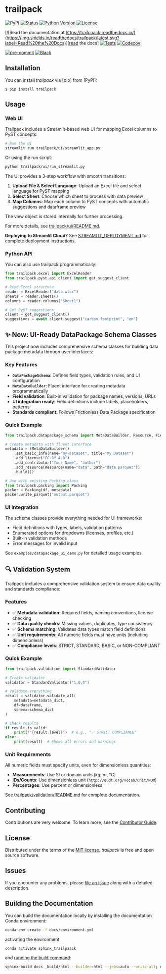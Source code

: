 # trailpack

[![PyPI](https://img.shields.io/pypi/v/trailpack.svg)][pypi status]
[![Status](https://img.shields.io/pypi/status/trailpack.svg)][pypi status]
[![Python Version](https://img.shields.io/pypi/pyversions/trailpack)][pypi status]
[![License](https://img.shields.io/pypi/l/trailpack)][license]

[![Read the documentation at https://trailpaack.readthedocs.io/](https://img.shields.io/readthedocs/trailpack/latest.svg?label=Read%20the%20Docs)][read the docs]
[![Tests](https://github.com/TimoDiepers/trailpack/actions/workflows/python-test.yml/badge.svg)][tests]
[![Codecov](https://codecov.io/gh/TimoDiepers/trailpack/branch/main/graph/badge.svg)][codecov]

[![pre-commit](https://img.shields.io/badge/pre--commit-enabled-brightgreen?logo=pre-commit&logoColor=white)][pre-commit]
[![Black](https://img.shields.io/badge/code%20style-black-000000.svg)][black]

[pypi status]: https://pypi.org/project/trailpaack/
[read the docs]: https://trailpack.readthedocs.io/
[tests]: https://github.com/TimoDiepers/trailpack/actions?workflow=Tests
[codecov]: https://app.codecov.io/gh/TimoDiepers/trailpack
[pre-commit]: https://github.com/pre-commit/pre-commit
[black]: https://github.com/psf/black

## Installation

You can install _trailpack_ via [pip] from [PyPI]:

```console
$ pip install trailpack
```

## Usage

### Web UI

Trailpack includes a Streamlit-based web UI for mapping Excel columns to PyST concepts:

```bash
# Run the UI
streamlit run trailpack/ui/streamlit_app.py
```

Or using the run script:

```bash
python trailpack/ui/run_streamlit.py
```

The UI provides a 3-step workflow with smooth transitions:
1. **Upload File & Select Language**: Upload an Excel file and select language for PyST mapping
2. **Select Sheet**: Choose which sheet to process with data preview
3. **Map Columns**: Map each column to PyST concepts with automatic suggestions and dataframe preview

The view object is stored internally for further processing.

For more details, see [trailpack/ui/README.md](trailpack/ui/README.md).

**Deploying to Streamlit Cloud?** See [STREAMLIT_DEPLOYMENT.md](STREAMLIT_DEPLOYMENT.md) for complete deployment instructions.

### Python API

You can also use trailpack programmatically:

```python
from trailpack.excel import ExcelReader
from trailpack.pyst.api.client import get_suggest_client

# Read Excel structure
reader = ExcelReader("data.xlsx")
sheets = reader.sheets()
columns = reader.columns("Sheet1")

# Get PyST suggestions
client = get_suggest_client()
suggestions = await client.suggest("carbon footprint", "en")
```
## ✨ New: UI-Ready DataPackage Schema Classes

This project now includes comprehensive schema classes for building data package metadata through user interfaces:

### Key Features
- **`DataPackageSchema`**: Defines field types, validation rules, and UI configuration
- **`MetaDataBuilder`**: Fluent interface for creating metadata programmatically
- **Field validation**: Built-in validation for package names, versions, URLs
- **UI integration ready**: Field definitions include labels, placeholders, patterns
- **Standards compliant**: Follows Frictionless Data Package specification

### Quick Example
```python
from trailpack.datapackage_schema import MetaDataBuilder, Resource, Field

# Create metadata with fluent interface
metadata = (MetaDataBuilder()
    .set_basic_info(name="my-dataset", title="My Dataset")
    .add_license("CC-BY-4.0")
    .add_contributor("Your Name", "author")
    .add_resource(Resource(name="data", path="data.parquet"))
    .build())

# Use with existing Packing class
from trailpack.packing import Packing
packer = Packing(df, metadata)
packer.write_parquet("output.parquet")
```

### UI Integration
The schema classes provide everything needed for UI frameworks:
- Field definitions with types, labels, validation patterns
- Enumerated options for dropdowns (licenses, profiles, etc.)
- Built-in validation methods
- Error messages for invalid input

See `examples/datapackage_ui_demo.py` for detailed usage examples.

## 🔍 Validation System

Trailpack includes a comprehensive validation system to ensure data quality and standards compliance:

### Features
- ✅ **Metadata validation**: Required fields, naming conventions, license checking
- ✅ **Data quality checks**: Missing values, duplicates, type consistency
- ✅ **Schema matching**: Validates data types match field definitions
- ✅ **Unit requirements**: All numeric fields must have units (including dimensionless)
- ✅ **Compliance levels**: STRICT, STANDARD, BASIC, or NON-COMPLIANT

### Quick Example
```python
from trailpack.validation import StandardValidator

# Create validator
validator = StandardValidator("1.0.0")

# Validate everything
result = validator.validate_all(
    metadata=metadata_dict,
    df=dataframe,
    schema=schema_dict
)

# Check results
if result.is_valid:
    print(f"{result.level}")  # e.g., "✅ STRICT COMPLIANCE"
else:
    print(result)  # Shows all errors and warnings
```

### Unit Requirements
All numeric fields must specify units, even for dimensionless quantities:
- **Measurements**: Use SI or domain units (kg, m, °C)
- **IDs/Counts**: Use dimensionless unit (`http://qudt.org/vocab/unit/NUM`)
- **Percentages**: Use percent or dimensionless

See [trailpack/validation/README.md](trailpack/validation/README.md) for complete documentation.

## Contributing

Contributions are very welcome.
To learn more, see the [Contributor Guide][Contributor Guide].

## License

Distributed under the terms of the [MIT license][License],
_trailpack_ is free and open source software.

## Issues

If you encounter any problems,
please [file an issue][Issue Tracker] along with a detailed description.


<!-- github-only -->

[command-line reference]: https://trailpaack.readthedocs.io/en/latest/usage.html
[License]: https://github.com/TimoDiepers/trailpaack/blob/main/LICENSE
[Contributor Guide]: https://github.com/TimoDiepers/trailpaack/blob/main/CONTRIBUTING.md
[Issue Tracker]: https://github.com/TimoDiepers/trailpaack/issues


## Building the Documentation

You can build the documentation locally by installing the documentation Conda environment:

```bash
conda env create -f docs/environment.yml
```

activating the environment

```bash
conda activate sphinx_trailpaack
```

and [running the build command](https://www.sphinx-doc.org/en/master/man/sphinx-build.html#sphinx-build):

```bash
sphinx-build docs _build/html --builder=html --jobs=auto --write-all; open _build/html/index.html
```
